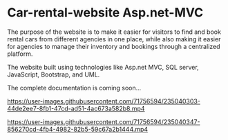 # Car-rental-website Asp.net-MVC


The purpose of the website is to make it easier for visitors to find and book rental cars from different agencies in one place, while also making it easier for agencies to manage their inventory and bookings through a centralized platform.

The website built using technologies like Asp.net MVC, SQL server, JavaScript, Bootstrap, and UML.

The complete documentation is coming soon...

https://user-images.githubusercontent.com/71756594/235040303-44de2ee7-8fb1-47cd-ad51-4ac673a582b8.mp4


https://user-images.githubusercontent.com/71756594/235040347-856270cd-4fb4-4982-82b5-59c67a2b1444.mp4

